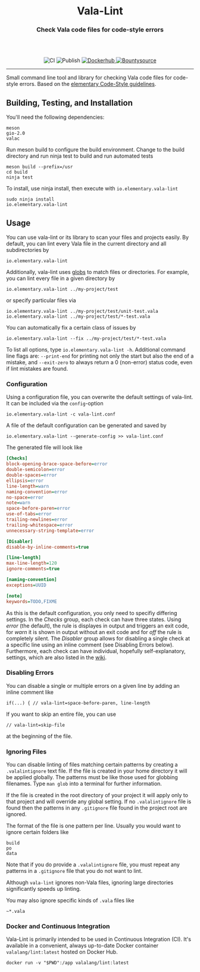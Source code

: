 <div align="center">
  <h1 align="center"><center>Vala-Lint</center></h1>
  <h3 align="center"><center>Check Vala code files for code-style errors</center></h3>
  <br>
  <br>
</div>

<p align="center">
  <img src="https://github.com/vala-lang/vala-lint/workflows/CI/badge.svg" alt="CI">
  <img src="https://github.com/vala-lang/vala-lint/workflows/Publish/badge.svg" alt="Publish">

  <a href="https://hub.docker.com/r/valalang/lint">
   <img src="https://img.shields.io/docker/stars/valalang/lint" alt="Dockerhub">
  </a>

  <a href="https://www.bountysource.com/trackers/45980444-elementary-Vala-lint">
    <img src="https://www.bountysource.com/badge/tracker?tracker_id=45980444" alt="Bountysource">
  </a>
</p>

---

Small command line tool and library for checking Vala code files for code-style errors.
Based on the [elementary Code-Style guidelines](https://docs.elementary.io/develop/writing-apps/code-style).


## Building, Testing, and Installation
You'll need the following dependencies:

    meson
    gio-2.0
    valac

Run meson build to configure the build environment. Change to the build directory and run ninja test to build and run automated tests

    meson build --prefix=/usr
    cd build
    ninja test

To install, use ninja install, then execute with `io.elementary.vala-lint`

    sudo ninja install
    io.elementary.vala-lint


## Usage
You can use vala-lint or its library to scan your files and projects easily. By default, you can lint every Vala file in the current directory and all subdirectories by

    io.elementary.vala-lint

Additionally, vala-lint uses [globs](https://en.wikipedia.org/wiki/Glob_%28programming%29) to match files or directories. For example, you can lint every file in a given directory by

    io.elementary.vala-lint ../my-project/test

or specify particular files via

    io.elementary.vala-lint ../my-project/test/unit-test.vala
    io.elementary.vala-lint ../my-project/test/*-test.vala

You can automatically fix a certain class of issues by

    io.elementary.vala-lint --fix ../my-project/test/*-test.vala

To list all options, type `io.elementary.vala-lint -h`. Additional command line flags are: `--print-end` for printing not only the start but also the end of a mistake, and `--exit-zero` to always return a 0 (non-error) status code, even if lint mistakes are found.

### Configuration
Using a configuration file, you can overwrite the default settings of vala-lint. It can be included via the `config`-option

    io.elementary.vala-lint -c vala-lint.conf

A file of the default configuration can be generated and saved by

    io.elementary.vala-lint --generate-config >> vala-lint.conf

The generated file will look like

```Ini
[Checks]
block-opening-brace-space-before=error
double-semicolon=error
double-spaces=error
ellipsis=error
line-length=warn
naming-convention=error
no-space=error
note=warn
space-before-paren=error
use-of-tabs=error
trailing-newlines=error
trailing-whitespace=error
unnecessary-string-template=error

[Disabler]
disable-by-inline-comments=true

[line-length]
max-line-length=120
ignore-comments=true

[naming-convention]
exceptions=UUID

[note]
keywords=TODO,FIXME
```

As this is the default configuration, you only need to specifiy differing settings. In the *Checks* group, each check can have three states. Using *error* (the default), the rule is displayes in output and triggers an exit code, for *warn* it is shown in output without an exit code and for *off* the rule is completely silent. The *Disabler* group allows for disabling a single check at a specific line using an inline comment (see Disabling Errors below). Furthermore, each check can have individual, hopefully self-explanatory, settings, which are also listed in the [wiki](https://github.com/elementary/vala-lint/wiki/Vala-Lint-Checks).


### Disabling Errors
You can disable a single or multiple errors on a given line by adding an inline comment like

```vala
if(...) { // vala-lint=space-before-paren, line-length
```

If you want to skip an entire file, you can use

```vala
// vala-lint=skip-file
```

at the beginning of the file.

### Ignoring Files
You can disable linting of files matching certain patterns by creating a `.valalintignore` text file.
If the file is created in your home directory it will be applied globally.
The patterns must be like those used for globbing filenames. Type `man glob` into a terminal
for further information.

If the file is created in the root directory of your project it will apply only to that project and
will override any global setting.
If no `.valalintignore` file is found then the patterns in any `.gitignore` file found in the
project root are ignored.

The format of the file is one pattern per line. Usually you would want to ignore certain folders like

```vala
build
po
data
```

Note that if you do provide a `.valalintignore` file, you must repeat any patterns in a `.gitignore`
file that you do not want to lint.

Although `vala-lint` ignores non-Vala files, ignoring large directories significantly speeds up linting.

You may also ignore specific kinds of `.vala` files like
```vala
~*.vala
```

### Docker and Continuous Integration
Vala-Lint is primarily intended to be used in Continuous Integration (CI). It's available in a convenient, always up-to-date Docker container `valalang/lint:latest` hosted on Docker Hub.

    docker run -v "$PWD":/app valalang/lint:latest
